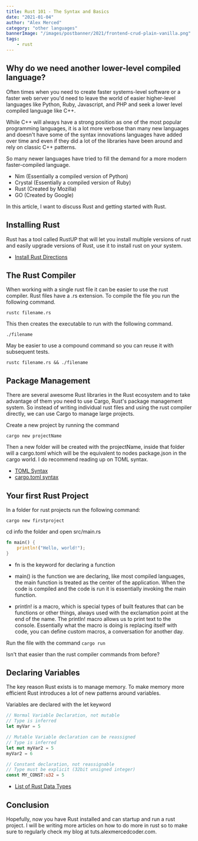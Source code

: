 ```yaml
---
title: Rust 101 - The Syntax and Basics
date: "2021-01-04"
author: "Alex Merced"
category: "other languages"
bannerImage: "/images/postbanner/2021/frontend-crud-plain-vanilla.png"
tags:
    - rust
---
```


## Why do we need another lower-level compiled language?

Often times when you need to create faster systems-level software or a faster web server you'd need to leave the world of easier higher-level languages like Python, Ruby, Javascript, and PHP and seek a lower level compiled language like C++.

While C++ will always have a strong position as one of the most popular programming languages, it is a lot more verbose than many new languages and doesn't have some of the syntax innovations languages have added over time and even if they did a lot of the libraries have been around and rely on classic C++ patterns.

So many newer languages have tried to fill the demand for a more modern faster-compiled language.

- Nim (Essentially a compiled version of Python)
- Crystal (Essentially a compiled version of Ruby)
- Rust (Created by Mozilla)
- GO (Created by Google)

In this article, I want to discuss Rust and getting started with Rust.

## Installing Rust

Rust has a tool called RustUP that will let you install multiple versions of rust and easily upgrade versions of Rust, use it to install rust on your system.

- [Install Rust Directions](https://www.rust-lang.org/tools/install)


## The Rust Compiler

When working with a single rust file it can be easier to use the rust compiler. Rust files have a .rs extension. To compile the file you run the following command.

`rustc filename.rs`

This then creates the executable to run with the following command.

`./filename`

May be easier to use a compound command so you can reuse it with subsequent tests.

`rustc filename.rs && ./filename`

## Package Management

There are several awesome Rust libraries in the Rust ecosystem and to take advantage of them you need to use Cargo, Rust's package management system. So instead of writing individual rust files and using the rust compiler directly, we can use Cargo to manage large projects.

Create a new project by running the command

`cargo new projectName`

Then a new folder will be created with the projectName, inside that folder will a cargo.toml which will be the equivalent to nodes package.json in the cargo world. I do recommend reading up on TOML syntax.

- [TOML Syntax](https://github.com/toml-lang/toml)
- [cargo.toml syntax](https://doc.rust-lang.org/cargo/reference/manifest.html)

## Your first Rust Project

In a folder for rust projects run the following command:

`cargo new firstproject`

cd info the folder and open src/main.rs

```rs
fn main() {
    println!("Hello, world!");
}

```

- fn is the keyword for declaring a function

- main() is the function we are declaring, like most compiled languages, the main function is treated as the center of the application. When the code is compiled and the code is run it is essentially invoking the main function.

- println! is a macro, which is special types of built features that can be functions or other things, always used with the exclamation point at the end of the name. The println! macro allows us to print text to the console. Essentially what the macro is doing is replacing itself with code, you can define custom macros, a conversation for another day.

Run the file with the command `cargo run`

Isn't that easier than the rust compiler commands from before?

## Declaring Variables

The key reason Rust exists is to manage memory. To make memory more efficient Rust introduces a lot of new patterns around variables.

Variables are declared with the let keyword

```rust
// Normal Variable Declaration, not mutable
// Type is inferred
let myVar = 5

// Mutable Variable declaration can be reassigned
// Type is inferred
let mut myVar2 = 5
myVar2 = 6

// Constant declaration, not reassignable
// Type must be explicit (32bit unsigned integer)
const MY_CONST:u32 = 5
```

- [List of Rust Data Types](https://doc.rust-lang.org/book/ch03-02-data-types.html)

## Conclusion

Hopefully, now you have Rust installed and can startup and run a rust project. I will be writing more articles on how to do more in rust so to make sure to regularly check my blog at tuts.alexmercedcoder.com.